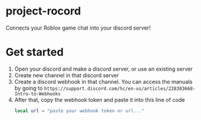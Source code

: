 # project-rocord
Connects your Roblox game chat into your discord server!

# Get started 

1. Open your discord and make a discord server, or use an existing server
2. Create new channel in that discord server
3. Create a discord webhook in that channel. You can access the manuals by going to
   ```https://support.discord.com/hc/en-us/articles/228383668-Intro-to-Webhooks```
4. After that, copy the webhook token and paste it into this line of code
   ```lua
   local url = "paste your webhook token or url..."
   ```
